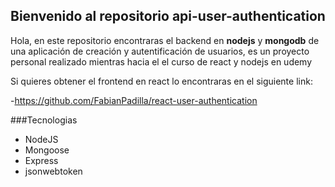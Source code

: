 ## Bienvenido al repositorio api-user-authentication

Hola, en este repositorio encontraras el backend en **nodejs** y **mongodb** de una aplicación de creación y  autentificación de usuarios, es un proyecto personal realizado mientras hacia el el curso de react y nodejs en udemy

Si quieres obtener el frontend en react lo encontraras en el siguiente link:

-https://github.com/FabianPadilla/react-user-authentication

###Tecnologias

- NodeJS
- Mongoose
- Express
- jsonwebtoken